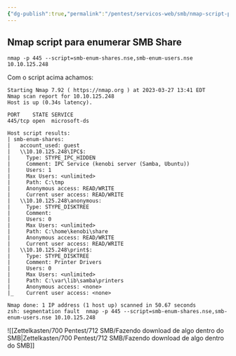 ```yaml
---
{"dg-publish":true,"permalink":"/pentest/servicos-web/smb/nmap-script-para-enumerar-smb-share/","noteIcon":""}
---
```


## Nmap script para enumerar SMB Share
```shell
nmap -p 445 --script=smb-enum-shares.nse,smb-enum-users.nse 10.10.125.248
```

Com o script acima achamos: 
```shell
Starting Nmap 7.92 ( https://nmap.org ) at 2023-03-27 13:41 EDT
Nmap scan report for 10.10.125.248
Host is up (0.34s latency).

PORT    STATE SERVICE
445/tcp open  microsoft-ds

Host script results:
| smb-enum-shares: 
|   account_used: guest
|   \\10.10.125.248\IPC$: 
|     Type: STYPE_IPC_HIDDEN
|     Comment: IPC Service (kenobi server (Samba, Ubuntu))
|     Users: 1
|     Max Users: <unlimited>
|     Path: C:\tmp
|     Anonymous access: READ/WRITE
|     Current user access: READ/WRITE
|   \\10.10.125.248\anonymous: 
|     Type: STYPE_DISKTREE
|     Comment: 
|     Users: 0
|     Max Users: <unlimited>
|     Path: C:\home\kenobi\share
|     Anonymous access: READ/WRITE
|     Current user access: READ/WRITE
|   \\10.10.125.248\print$: 
|     Type: STYPE_DISKTREE
|     Comment: Printer Drivers
|     Users: 0
|     Max Users: <unlimited>
|     Path: C:\var\lib\samba\printers
|     Anonymous access: <none>
|_    Current user access: <none>

Nmap done: 1 IP address (1 host up) scanned in 50.67 seconds
zsh: segmentation fault  nmap -p 445 --script=smb-enum-shares.nse,smb-enum-users.nse 10.10.125.248

```
![[Zettelkasten/700 Pentest/712 SMB/Fazendo download de algo dentro do SMB\|Zettelkasten/700 Pentest/712 SMB/Fazendo download de algo dentro do SMB]]